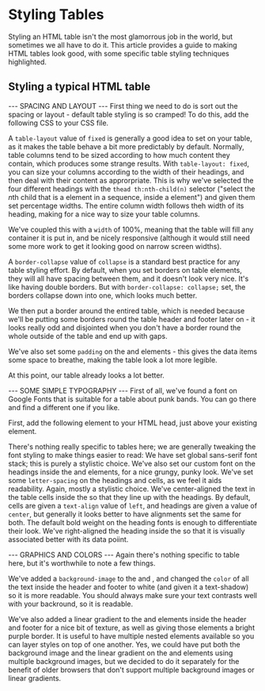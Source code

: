 # Styling Tables #
Styling an HTML table isn't the most glamorrous job in the world, but sometimes we all have to do it. This article provides a guide to making HTML tables look good, with some specific table styling techniques highlighted.

## Styling a typical HTML table ##

--- SPACING AND LAYOUT ---
First thing we need to do is sort out the spacing or layout - default table styling is so cramped! To do this, add the following CSS to your CSS file.

A `table-layout` value of `fixed` is generally a good idea to set on your table, as it makes the table behave a bit more predictably by default. Normally, table columns tend to be sized according to how much content they contain, which produces some strange results. With `table-layout: fixed`, you can size your columns according to the width of their headings, and then deal with their content as approrpriate. This is why we've selected the four different headings with the `thead th:nth-child(n)` selector ("select the *n*th child that is a <th> element in a sequence, inside a <thead> element") and given them set percentage widths. The entire column width follows theh width of its heading, making for a nice way to size your table columns.

We've coupled this with a `width` of 100%, meaning that the table will fill any container it is put in, and be nicely responsive (although it would still need some more work to get it looking good on narrow screen widths).

A `border-collapse` value of `collapse` is a standard best practice for any table styling effort. By default, when you set borders on table elements, they will all have spacing between them, and it doesn't look very nice. It's like having double borders. But with `border-collapse: collapse;` set, the borders collapse down into one, which looks much better. 

We then put a border around the entired table, which is needed because we'll be putting some borders round the table header and footer later on - it looks really odd and disjointed when you don't have a border round the whole outside of the table and end up with gaps.

We've also set some `padding` on the <th> and <td> elements - this gives the data items some space to breathe, making the table look a lot more legible.

At this point, our table already looks a lot better.

--- SOME SIMPLE TYPOGRAPHY ---
First of all, we've found a font on Google Fonts that is suitable for a table about punk bands. You can go there and find a different one if you like. 

First, add the following <link> element to your HTML head, just above your existing <link> element.

There's nothing really specific  to tables here; we are generally tweaking the font styling to make things easier to read:
  We have set global sans-serif font stack; this is purely a stylistic choice. We've also set our custom font on the headings inside the <thead> and <tfoot> elements, for a nice grungy, punky look.
  We've set some `letter-spacing` on the headings and cells, as we feel it aids readability. Again, mostly a stylistic choice.
  We've center-aligned the text in the table cells inside the <tbody> so that they line up with the headings. By default, cells are given a `text-align` value of `left`, and headings are given a value of `center`, but generally it looks better to have alignments set the same for both. The default bold weight on the heading fonts is enough to differentiate their look.
  We've right-aligned the heading inside the <tfoot> so that it is visually associated better with its data poiint.

--- GRAPHICS AND COLORS ---
Again there's nothing specific to table here, but it's worthwhile to note a few things.

We've added a `background-image` to the <thead> and <tfoot>, and changed the `color` of all the text inside the header and footer to white (and given it a text-shadow) so it is more readable. You should always make sure your text contrasts well with your backround, so it is readable.

We've also added a linear gradient to the <th> and <td> elements inside the header and footer for a nice bit of texture, as well as giving those elements a bright purple border. It is useful to have multiple nested elements available so you can layer styles on top of one another. Yes, we could have put both the background image and the linear gradient on the <thead> and <tfoot> elements using multiple background images, but we decided to do it separately for the benefit of older browsers that don't support multiple background images or linear gradients.